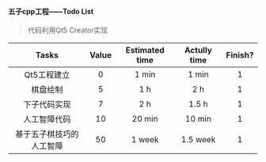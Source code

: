 #### 五子cpp工程——Todo List


> 代码利用Qt5 Creator实现

| Tasks | Value | Estimated time | Actully time | Finish?|
|:--------:|:--------:|:-------------------:|:----------------:|:---------:|
|Qt5工程建立|0|1 min|1 min|1|
|棋盘绘制|5|1 h|2 h|1|
|下子代码实现|7|2 h|1.5 h|1|
|人工智障代码|10|20 min|10 min|1|
|基于五子棋技巧的人工智障|50|1 week|1.5 week|1|




